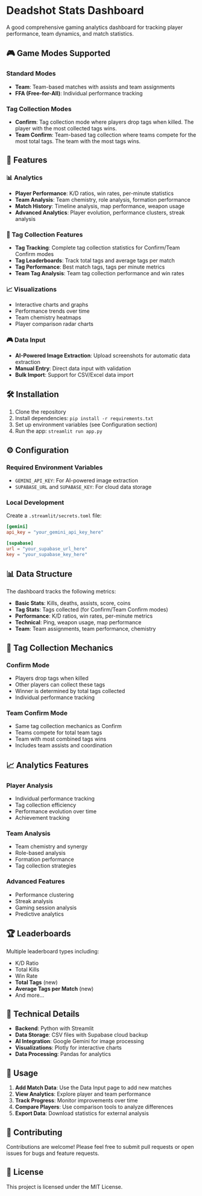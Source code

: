 # Deadshot Stats Dashboard

A good comprehensive gaming analytics dashboard for tracking player performance, team dynamics, and match statistics.

## 🎮 Game Modes Supported

### Standard Modes
- **Team**: Team-based matches with assists and team assignments
- **FFA (Free-for-All)**: Individual performance tracking

### Tag Collection Modes
- **Confirm**: Tag collection mode where players drop tags when killed. The player with the most collected tags wins.
- **Team Confirm**: Team-based tag collection where teams compete for the most total tags. The team with the most tags wins.

## 🚀 Features

### 📊 Analytics
- **Player Performance**: K/D ratios, win rates, per-minute statistics
- **Team Analysis**: Team chemistry, role analysis, formation performance
- **Match History**: Timeline analysis, map performance, weapon usage
- **Advanced Analytics**: Player evolution, performance clusters, streak analysis

### 🎯 Tag Collection Features
- **Tag Tracking**: Complete tag collection statistics for Confirm/Team Confirm modes
- **Tag Leaderboards**: Track total tags and average tags per match
- **Tag Performance**: Best match tags, tags per minute metrics
- **Team Tag Analysis**: Team tag collection performance and win rates

### 📈 Visualizations
- Interactive charts and graphs
- Performance trends over time
- Team chemistry heatmaps
- Player comparison radar charts

### 🎮 Data Input
- **AI-Powered Image Extraction**: Upload screenshots for automatic data extraction
- **Manual Entry**: Direct data input with validation
- **Bulk Import**: Support for CSV/Excel data import

## 🛠️ Installation

1. Clone the repository
2. Install dependencies: `pip install -r requirements.txt`
3. Set up environment variables (see Configuration section)
4. Run the app: `streamlit run app.py`

## ⚙️ Configuration

### Required Environment Variables
- `GEMINI_API_KEY`: For AI-powered image extraction
- `SUPABASE_URL` and `SUPABASE_KEY`: For cloud data storage

### Local Development
Create a `.streamlit/secrets.toml` file:
```toml
[gemini]
api_key = "your_gemini_api_key_here"

[supabase]
url = "your_supabase_url_here"
key = "your_supabase_key_here"
```

## 📊 Data Structure

The dashboard tracks the following metrics:
- **Basic Stats**: Kills, deaths, assists, score, coins
- **Tag Stats**: Tags collected (for Confirm/Team Confirm modes)
- **Performance**: K/D ratios, win rates, per-minute metrics
- **Technical**: Ping, weapon usage, map performance
- **Team**: Team assignments, team performance, chemistry

## 🎯 Tag Collection Mechanics

### Confirm Mode
- Players drop tags when killed
- Other players can collect these tags
- Winner is determined by total tags collected
- Individual performance tracking

### Team Confirm Mode
- Same tag collection mechanics as Confirm
- Teams compete for total team tags
- Team with most combined tags wins
- Includes team assists and coordination

## 📈 Analytics Features

### Player Analysis
- Individual performance tracking
- Tag collection efficiency
- Performance evolution over time
- Achievement tracking

### Team Analysis
- Team chemistry and synergy
- Role-based analysis
- Formation performance
- Tag collection strategies

### Advanced Features
- Performance clustering
- Streak analysis
- Gaming session analysis
- Predictive analytics

## 🏆 Leaderboards

Multiple leaderboard types including:
- K/D Ratio
- Total Kills
- Win Rate
- **Total Tags** (new)
- **Average Tags per Match** (new)
- And more...

## 🔧 Technical Details

- **Backend**: Python with Streamlit
- **Data Storage**: CSV files with Supabase cloud backup
- **AI Integration**: Google Gemini for image processing
- **Visualizations**: Plotly for interactive charts
- **Data Processing**: Pandas for analytics

## 📝 Usage

1. **Add Match Data**: Use the Data Input page to add new matches
2. **View Analytics**: Explore player and team performance
3. **Track Progress**: Monitor improvements over time
4. **Compare Players**: Use comparison tools to analyze differences
5. **Export Data**: Download statistics for external analysis

## 🤝 Contributing

Contributions are welcome! Please feel free to submit pull requests or open issues for bugs and feature requests.

## 📄 License

This project is licensed under the MIT License.
